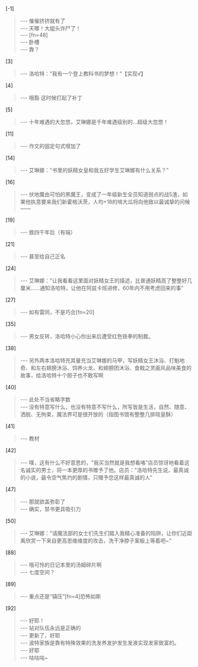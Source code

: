 
[-1] 
>--- 催催挤挤就有了<br>
>--- 天哪！大姐头诈尸了！<br>
>--- [fn=48]<br>
>--- 卧槽<br>
>--- 靠？<br>

[3] 
>--- 洛哈特："我有一个登上教科书的梦想！"【实现√】<br>

[4] 
>--- 哦豁 这时候打起了补丁<br>

[5] 
>--- 十年难遇的大忽悠，艾琳娜是千年难遇级别的...超级大忽悠！<br>

[11] 
>--- 作文的固定句式增加了<br>

[14] 
>--- 艾琳娜："书里的妖精女皇和我五好学生艾琳娜有什么关系？"<br>

[16] 
>--- 伏地魔由可怕的黑魔王，变成了一年级新生全员知道弱点的战5渣，如果他执意要来我们新霍格沃茨，人均+18的啃大瓜将向他致以最诚挚的问候——<br>

[19] 
>--- 致四千年后（有端）<br>

[21] 
>--- 甚至给自己正名<br>

[24] 
>--- 艾琳娜："让我看看这里面对妖精女王的描述，比普通妖精高了整整好几厘米......通知洛哈特，让他在阿兹卡班进修，60年内不用考虑回来的事"<br>

[27] 
>--- 如有雷同，不是巧合[fn=20]<br>

[35] 
>--- 男女反转，洛哈特小心你出来后遭受红色铁拳的制裁。<br>

[38] 
>--- 另外两本洛哈特充其量充当艾琳娜的马甲，写妖精女王沐浴、打魁地奇、和左右翅膀沐浴、饲养火龙、和翅膀团沐浴、食戟之灵画风品味美食的故事，给洛哈特十个胆子也不敢写啊<br>

[40] 
>--- 此处不当省略字数<br>
>--- 没有特意写什么，也没有特意不写什么，所写皆是生活，自然、随意、洒脱、无拘束，魔法界可是很开放的（指图书馆有整整几排晓皇酥）<br>

[41] 
>--- 教材<br>

[42] 
>--- 噗，这有什么不好意思的，"我买当然就是我想看咯"店员惊讶地看着这名诚实的男士，将一本更厚的书赠予了他。店员："洛哈特先生说，最真诚的小说，最令空气焦灼的剧情，只赠予您这样最真诚的人"<br>

[47] 
>--- 那就欲盖弥彰了<br>
>--- 确实，禁书更具吸引力<br>

[50] 
>--- 艾琳娜："请魔法部的女士们先生们踏入我精心准备的陷阱，让你们近距离欣赏一下来自更高思维维度的攻击，洗干净脖子案板上等着吧~"<br>

[88] 
>--- 哦可怜的日记本里的汤姆碎片啊<br>
>--- 七度空间？<br>

[89] 
>--- 重点还是“镇压”[fn=4]恐怖如斯<br>

[92] 
>--- 好耶！<br>
>--- 站对队伍永远是正确的<br>
>--- 更新了，好耶<br>
>--- 波特家族是靠有特殊效果的洗发养发护发生发液实现发家致富的。<br>
>--- 好耶<br>
>--- 咕咕咕~<br>

